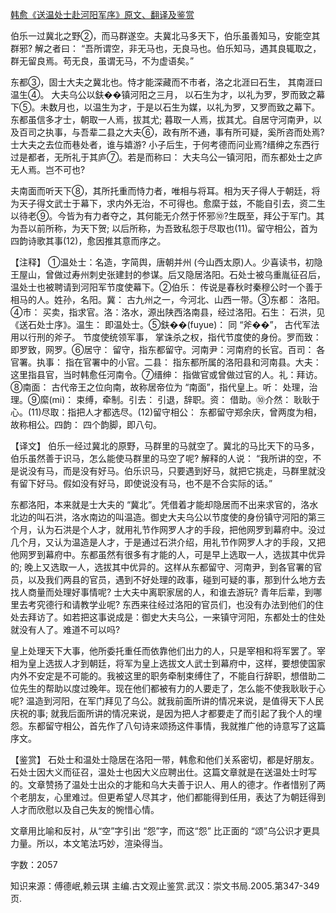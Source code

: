 [韩愈《送温处士赴河阳军序》原文、翻译及鉴赏](https://www.vrrw.net/wx/14114.html)

伯乐一过冀北之野②，而马群遂空。夫冀北马多天下，伯乐虽善知马，安能空其群邪? 解之者曰： “吾所谓空，非无马也，无良马也。伯乐知马，遇其良辄取之，群无留良焉。苟无良，虽谓无马，不为虚语矣。”

东都③，固士大夫之冀北也。恃才能深藏而不市者，洛之北涯曰石生， 其南涯曰温生④。 大夫乌公以鈇��镇河阳之三月， 以石生为才，以礼为罗，罗而致之幕下⑤。未数月也，以温生为才，于是以石生为媒，以礼为罗，又罗而致之幕下。东都虽信多才士，朝取一人焉，拔其尤; 暮取一人焉，拔其尤。自居守河南尹，以及百司之执事，与吾辈二县之大夫⑥，政有所不通，事有所可疑，奚所咨而处焉?士大夫之去位而巷处者，谁与嬉游? 小子后生，于何考德而问业焉?缙绅之东西行过是都者，无所礼于其庐⑦。若是而称曰： 大夫乌公一镇河阳，而东都处士之庐无人焉。岂不可也?

夫南面而听天下⑧，其所托重而恃力者，唯相与将耳。相为天子得人于朝廷，将为天子得文武士于幕下，求内外无治，不可得也。愈縻于兹，不能自引去，资二生以待老⑨。今皆为有力者夺之，其何能无介然于怀邪⑩?生既至，拜公于军门。其为吾以前所称，为天下贺; 以后所称，为吾致私怨于尽取也(11)。留守相公，首为四韵诗歌其事(12)，愈因推其意而序之。



【注释】 ①温处士：名造，字简舆，唐朝并州 (今山西太原)人。少喜读书，初隐王屋山，曾做过寿州刺史张建封的参谋。后又隐居洛阳。石处士被乌重胤征召后，温处士也被聘请到河阳军节度使幕下。②伯乐： 传说是春秋时秦穆公时一个善于相马的人。姓孙，名阳。冀： 古九州之一，今河北、山西一带。③东都： 洛阳。④市： 买卖，指求官。洛：洛水，源出陕西洛南县，经过洛阳。石生： 石洪，见《送石处士序》。温生： 即温处士。⑤鈇��(fuyue)： 同 “斧��”， 古代军法用以行刑的斧子。 节度使统领军事， 掌诛杀之权，指代节度使的身份。罗而致： 即罗致，网罗。⑥居守： 留守，指东都留守。河南尹：河南府的长官。百司： 各官署。执事： 指在官署中的小官。二县： 指东都所属的洛阳县和河南县。大夫： 这里指县官，当时韩愈任河南令。⑦缙绅： 指做官或曾做过官的人。礼：拜访。⑧南面： 古代帝王之位向南，故称居帝位为 “南面”，指代皇上。听： 处理，治理。⑨縻(mi)： 束缚，牵制。引去： 引退，辞职。资： 借助。⑩介然： 耿耿于心。(11)尽取：指把人才都选尽。(12)留守相公： 东都留守郑余庆，曾两度为相，故称相公。四韵： 四个韵脚，即八句。

【译文】 伯乐一经过冀北的原野，马群里的马就空了。冀北的马比天下的马多，伯乐虽然善于识马，怎么能使马群里的马空了呢? 解释的人说： “我所讲的空，不是说没有马，而是没有好马。伯乐识马，只要遇到好马，就把它挑走，马群里就没有留下好马。假如没有好马，即使说没有马，也不是不合实际的话。”

东都洛阳，本来就是士大夫的 “冀北”。凭借着才能却隐居而不出来求官的，洛水北边的叫石洪，洛水南边的叫温造。御史大夫乌公以节度使的身份镇守河阳的第三个月，认为石洪是个人才，就用礼节作网罗人才的手段，把他网罗到幕府中。没过几个月，又认为温造是人才，于是通过石洪介绍，用礼节作网罗人才的手段，又把他网罗到幕府中。东都虽然有很多有才能的人，可是早上选取一人，选拔其中优异的; 晚上又选取一人，选拔其中优异的。这样从东都留守、河南尹，到各官署的官员，以及我们两县的官员，遇到不好处理的政事，碰到可疑的事，那到什么地方去找人商量而处理好事情呢? 士大夫中离职家居的人，和谁去游玩? 青年后辈，到哪里去考究德行和请教学业呢? 东西来往经过洛阳的官员们，也没有办法到他们的住处去拜访了。如若把这事说成是：御史大夫乌公，一来镇守河阳，东都处士的住处就没有人了。难道不可以吗?

皇上处理天下大事，他所委托重任而依靠他们出力的人，只是宰相和将军罢了。宰相为皇上选拔人才到朝廷，将军为皇上选拔文人武士到幕府中，这样，要想使国家内外不安定是不可能的。我被这里的职务牵制束缚住了，不能自行辞职，想借助二位先生的帮助以度过晚年。现在他们都被有力的人要走了，怎么能不使我耿耿于心呢? 温造到河阳，在军门拜见了乌公。就我前面所讲的情况来说，是值得天下人民庆祝的事; 就我后面所讲的情况来说，是因为把人才都要走了而引起了我个人的埋怨。东都留守相公，首先作了八句诗来颂扬这件事情，我就推广他的诗意写了这篇序文。

【鉴赏】 石处士和温处士隐居在洛阳一带，韩愈和他们关系密切，都是好朋友。石处士因大义而征召，温处士也因大义应聘出仕。这篇文章就是在送温处士时写的。文章赞扬了温处士出众的才能和乌大夫善于识人、用人的德才。作者惜别了两个老朋友，心里难过。但更希望人尽其才，他们都能得到任用，表达了为朝廷得到人才而欣慰以及自己失友的惋惜心情。

文章用比喻和反衬，从“空”字引出 “怨”字，而这“怨” 比正面的 “颂”乌公识才更具力量。所以，本文笔法巧妙，渲染得当。

字数：2057

知识来源：傅德岷,赖云琪 主编.古文观止鉴赏.武汉：崇文书局.2005.第347-349页.

